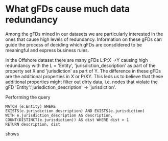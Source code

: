 # What gFDs cause much data redundancy

Among the gFDs mined in our datasets we are particularly interested in the ones that cause high levels of redundancy. Information on these gFDs can guide the process of deciding which gFDs are consdidered to be meaningful and express business rules.

In the Offshore dataset there are many gFDs L:P:X ->Y causing high redundancy with the L = 'Entity', 'jurisdiction_description' as part of the property set X and 'jurisdiction' as part of Y. The difference in these gFDs are the additional properties in X or P\XY. This leds us to believe that these additional properties might filter out dirty data, i.e. nodes that violate the gFD 'Entity':'jurisdiction_description' -> 'jurisdiction'.

Performing the query

```
MATCH (e:Entity) WHERE
EXISTS(e.jurisdiction_description) AND EXISTS(e.jurisdiction)
WITH e.jurisdiction_description AS description, COUNT(DISTINCT(e.jurisdiction)) AS dist WHERE dist > 1
RETURN description, dist
```

shows 
